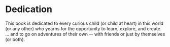 # Dedication

This book is dedicated to every curious child (or child at heart) in this world (or any other) who yearns for the opportunity to learn, explore, and create ... and to go on adventures of their own -- with friends or just by themselves (or both).
